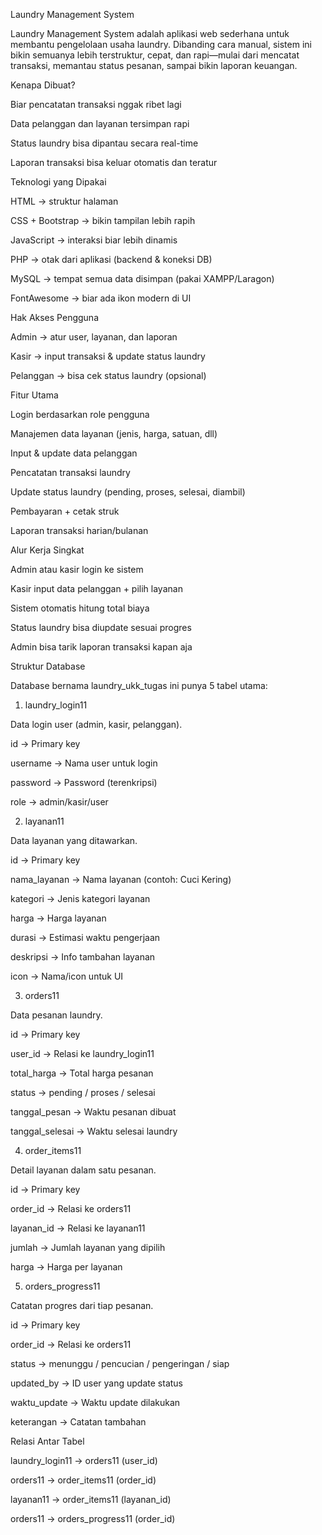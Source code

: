 Laundry Management System

Laundry Management System adalah aplikasi web sederhana untuk membantu pengelolaan usaha laundry. Dibanding cara manual, sistem ini bikin semuanya lebih terstruktur, cepat, dan rapi—mulai dari mencatat transaksi, memantau status pesanan, sampai bikin laporan keuangan.

Kenapa Dibuat?

Biar pencatatan transaksi nggak ribet lagi

Data pelanggan dan layanan tersimpan rapi

Status laundry bisa dipantau secara real-time

Laporan transaksi bisa keluar otomatis dan teratur

Teknologi yang Dipakai

HTML → struktur halaman

CSS + Bootstrap → bikin tampilan lebih rapih

JavaScript → interaksi biar lebih dinamis

PHP → otak dari aplikasi (backend & koneksi DB)

MySQL → tempat semua data disimpan (pakai XAMPP/Laragon)

FontAwesome → biar ada ikon modern di UI

Hak Akses Pengguna

Admin → atur user, layanan, dan laporan

Kasir → input transaksi & update status laundry

Pelanggan → bisa cek status laundry (opsional)

Fitur Utama

Login berdasarkan role pengguna

Manajemen data layanan (jenis, harga, satuan, dll)

Input & update data pelanggan

Pencatatan transaksi laundry

Update status laundry (pending, proses, selesai, diambil)

Pembayaran + cetak struk

Laporan transaksi harian/bulanan

Alur Kerja Singkat

Admin atau kasir login ke sistem

Kasir input data pelanggan + pilih layanan

Sistem otomatis hitung total biaya

Status laundry bisa diupdate sesuai progres

Admin bisa tarik laporan transaksi kapan aja

Struktur Database

Database bernama laundry_ukk_tugas ini punya 5 tabel utama:

1. laundry_login11

Data login user (admin, kasir, pelanggan).

id → Primary key

username → Nama user untuk login

password → Password (terenkripsi)

role → admin/kasir/user

2. layanan11

Data layanan yang ditawarkan.

id → Primary key

nama_layanan → Nama layanan (contoh: Cuci Kering)

kategori → Jenis kategori layanan

harga → Harga layanan

durasi → Estimasi waktu pengerjaan

deskripsi → Info tambahan layanan

icon → Nama/icon untuk UI

3. orders11

Data pesanan laundry.

id → Primary key

user_id → Relasi ke laundry_login11

total_harga → Total harga pesanan

status → pending / proses / selesai

tanggal_pesan → Waktu pesanan dibuat

tanggal_selesai → Waktu selesai laundry

4. order_items11

Detail layanan dalam satu pesanan.

id → Primary key

order_id → Relasi ke orders11

layanan_id → Relasi ke layanan11

jumlah → Jumlah layanan yang dipilih

harga → Harga per layanan

5. orders_progress11

Catatan progres dari tiap pesanan.

id → Primary key

order_id → Relasi ke orders11

status → menunggu / pencucian / pengeringan / siap

updated_by → ID user yang update status

waktu_update → Waktu update dilakukan

keterangan → Catatan tambahan

Relasi Antar Tabel

laundry_login11 → orders11 (user_id)

orders11 → order_items11 (order_id)

layanan11 → order_items11 (layanan_id)

orders11 → orders_progress11 (order_id)
